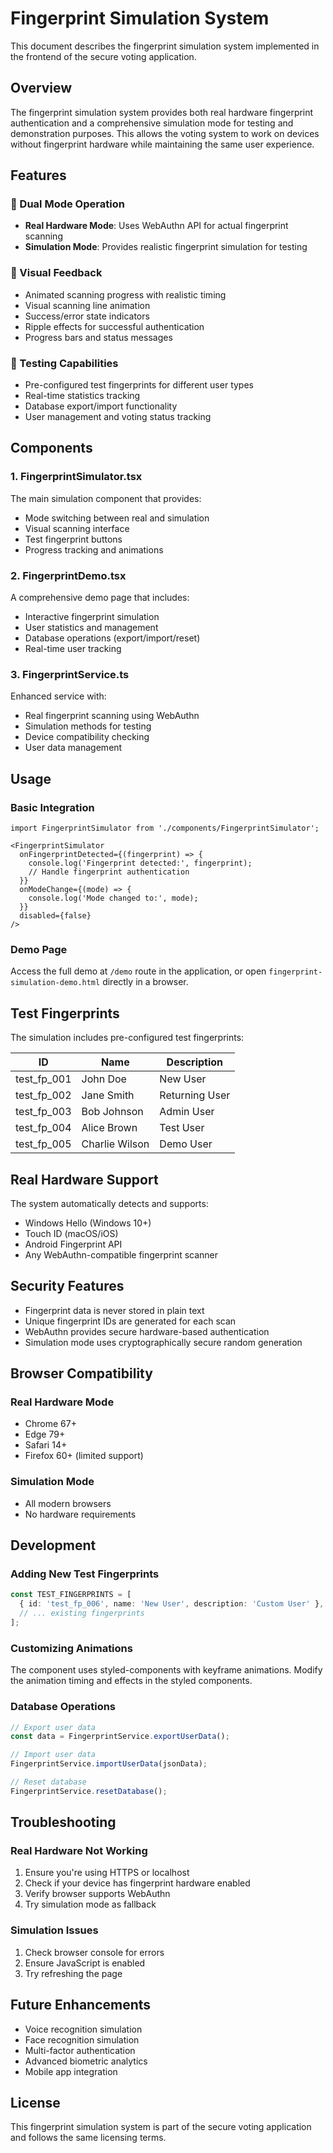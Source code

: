 # Fingerprint Simulation System

This document describes the fingerprint simulation system implemented in the frontend of the secure voting application.

## Overview

The fingerprint simulation system provides both real hardware fingerprint authentication and a comprehensive simulation mode for testing and demonstration purposes. This allows the voting system to work on devices without fingerprint hardware while maintaining the same user experience.

## Features

### 🎯 Dual Mode Operation
- **Real Hardware Mode**: Uses WebAuthn API for actual fingerprint scanning
- **Simulation Mode**: Provides realistic fingerprint simulation for testing

### 🎨 Visual Feedback
- Animated scanning progress with realistic timing
- Visual scanning line animation
- Success/error state indicators
- Ripple effects for successful authentication
- Progress bars and status messages

### 🧪 Testing Capabilities
- Pre-configured test fingerprints for different user types
- Real-time statistics tracking
- Database export/import functionality
- User management and voting status tracking

## Components

### 1. FingerprintSimulator.tsx
The main simulation component that provides:
- Mode switching between real and simulation
- Visual scanning interface
- Test fingerprint buttons
- Progress tracking and animations

### 2. FingerprintDemo.tsx
A comprehensive demo page that includes:
- Interactive fingerprint simulation
- User statistics and management
- Database operations (export/import/reset)
- Real-time user tracking

### 3. FingerprintService.ts
Enhanced service with:
- Real fingerprint scanning using WebAuthn
- Simulation methods for testing
- Device compatibility checking
- User data management

## Usage

### Basic Integration
```tsx
import FingerprintSimulator from './components/FingerprintSimulator';

<FingerprintSimulator
  onFingerprintDetected={(fingerprint) => {
    console.log('Fingerprint detected:', fingerprint);
    // Handle fingerprint authentication
  }}
  onModeChange={(mode) => {
    console.log('Mode changed to:', mode);
  }}
  disabled={false}
/>
```

### Demo Page
Access the full demo at `/demo` route in the application, or open `fingerprint-simulation-demo.html` directly in a browser.

## Test Fingerprints

The simulation includes pre-configured test fingerprints:

| ID | Name | Description |
|----|------|-------------|
| test_fp_001 | John Doe | New User |
| test_fp_002 | Jane Smith | Returning User |
| test_fp_003 | Bob Johnson | Admin User |
| test_fp_004 | Alice Brown | Test User |
| test_fp_005 | Charlie Wilson | Demo User |

## Real Hardware Support

The system automatically detects and supports:
- Windows Hello (Windows 10+)
- Touch ID (macOS/iOS)
- Android Fingerprint API
- Any WebAuthn-compatible fingerprint scanner

## Security Features

- Fingerprint data is never stored in plain text
- Unique fingerprint IDs are generated for each scan
- WebAuthn provides secure hardware-based authentication
- Simulation mode uses cryptographically secure random generation

## Browser Compatibility

### Real Hardware Mode
- Chrome 67+
- Edge 79+
- Safari 14+
- Firefox 60+ (limited support)

### Simulation Mode
- All modern browsers
- No hardware requirements

## Development

### Adding New Test Fingerprints
```typescript
const TEST_FINGERPRINTS = [
  { id: 'test_fp_006', name: 'New User', description: 'Custom User' },
  // ... existing fingerprints
];
```

### Customizing Animations
The component uses styled-components with keyframe animations. Modify the animation timing and effects in the styled components.

### Database Operations
```typescript
// Export user data
const data = FingerprintService.exportUserData();

// Import user data
FingerprintService.importUserData(jsonData);

// Reset database
FingerprintService.resetDatabase();
```

## Troubleshooting

### Real Hardware Not Working
1. Ensure you're using HTTPS or localhost
2. Check if your device has fingerprint hardware enabled
3. Verify browser supports WebAuthn
4. Try simulation mode as fallback

### Simulation Issues
1. Check browser console for errors
2. Ensure JavaScript is enabled
3. Try refreshing the page

## Future Enhancements

- Voice recognition simulation
- Face recognition simulation
- Multi-factor authentication
- Advanced biometric analytics
- Mobile app integration

## License

This fingerprint simulation system is part of the secure voting application and follows the same licensing terms.
